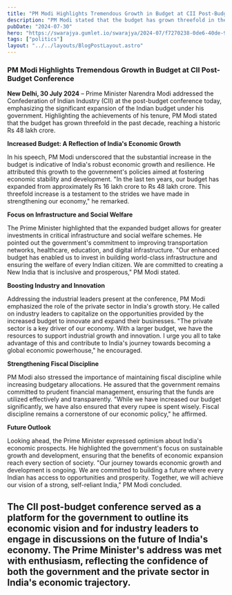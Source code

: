 ```yaml
---
title: "PM Modi Highlights Tremendous Growth in Budget at CII Post-Budget Conference"
description: "PM Modi stated that the budget has grown threefold in the past decade, reaching a historic Rs 48 lakh crore."
pubDate: "2024-07-30"
hero: "https://swarajya.gumlet.io/swarajya/2024-07/f7270238-0de6-40de-950c-1e6105e2036f/modi.jpg?w=732&q=75&compress=true&format=auto"
tags: ["politics"]
layout: "../../layouts/BlogPostLayout.astro"
---
```

### PM Modi Highlights Tremendous Growth in Budget at CII Post-Budget Conference

**New Delhi, 30 July 2024** – Prime Minister Narendra Modi addressed the Confederation of Indian Industry (CII) at the post-budget conference today, emphasizing the significant expansion of the Indian budget under his government. Highlighting the achievements of his tenure, PM Modi stated that the budget has grown threefold in the past decade, reaching a historic Rs 48 lakh crore.

**Increased Budget: A Reflection of India's Economic Growth**

In his speech, PM Modi underscored that the substantial increase in the budget is indicative of India's robust economic growth and resilience. He attributed this growth to the government's policies aimed at fostering economic stability and development. "In the last ten years, our budget has expanded from approximately Rs 16 lakh crore to Rs 48 lakh crore. This threefold increase is a testament to the strides we have made in strengthening our economy," he remarked.

**Focus on Infrastructure and Social Welfare**

The Prime Minister highlighted that the expanded budget allows for greater investments in critical infrastructure and social welfare schemes. He pointed out the government's commitment to improving transportation networks, healthcare, education, and digital infrastructure. "Our enhanced budget has enabled us to invest in building world-class infrastructure and ensuring the welfare of every Indian citizen. We are committed to creating a New India that is inclusive and prosperous," PM Modi stated.

**Boosting Industry and Innovation**

Addressing the industrial leaders present at the conference, PM Modi emphasized the role of the private sector in India's growth story. He called on industry leaders to capitalize on the opportunities provided by the increased budget to innovate and expand their businesses. "The private sector is a key driver of our economy. With a larger budget, we have the resources to support industrial growth and innovation. I urge you all to take advantage of this and contribute to India's journey towards becoming a global economic powerhouse," he encouraged.

**Strengthening Fiscal Discipline**

PM Modi also stressed the importance of maintaining fiscal discipline while increasing budgetary allocations. He assured that the government remains committed to prudent financial management, ensuring that the funds are utilized effectively and transparently. "While we have increased our budget significantly, we have also ensured that every rupee is spent wisely. Fiscal discipline remains a cornerstone of our economic policy," he affirmed.

**Future Outlook**

Looking ahead, the Prime Minister expressed optimism about India's economic prospects. He highlighted the government's focus on sustainable growth and development, ensuring that the benefits of economic expansion reach every section of society. "Our journey towards economic growth and development is ongoing. We are committed to building a future where every Indian has access to opportunities and prosperity. Together, we will achieve our vision of a strong, self-reliant India," PM Modi concluded.

The CII post-budget conference served as a platform for the government to outline its economic vision and for industry leaders to engage in discussions on the future of India's economy. The Prime Minister's address was met with enthusiasm, reflecting the confidence of both the government and the private sector in India's economic trajectory.
---